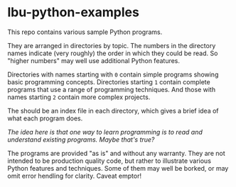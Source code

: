 # lbu-python-examples

This repo contains various sample Python programs.

They are arranged in directories by topic. The numbers in the directory names
indicate (very roughly) the order in which they could be read. So "higher numbers"
may well use additional Python features.

Directories with names starting with `0` contain simple programs showing basic programming
concepts. Directories starting `1` contain complete programs that use a range of
programming techniques. And those with names starting `2` contain more complex projects.

The should be an index file in each directory, which gives a brief idea of what each
program does.

_The idea here is that one way to learn programming is to read and understand existing
programs. Maybe that's true?_

The programs are provided "as is" and without any warranty. They are not intended to be production
quality code, but rather to illustrate various Python features and techniques. Some of them may
well be borked, or may omit error hendling for clarity. Caveat emptor!
